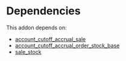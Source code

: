 # Dependencies

This addon depends on:

- [account_cutoff_accrual_sale](https://github.com/bringout/oca-technical)
- [account_cutoff_accrual_order_stock_base](https://github.com/bringout/oca-technical)
- [sale_stock](https://github.com/bringout/oca-ocb-sale/tree/3531a720906f8e17d5fa4dafe32471b2aada3721/odoo-bringout-oca-ocb-sale_stock)

